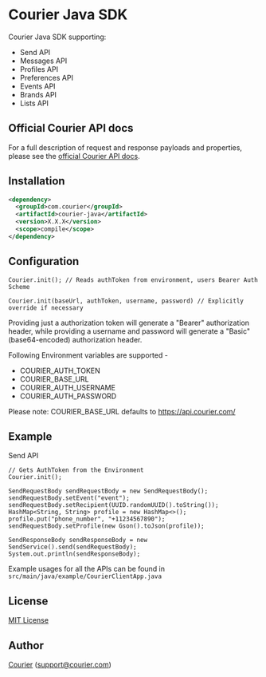 # Courier Java SDK

Courier Java SDK supporting:
* Send API
* Messages API
* Profiles API
* Preferences API
* Events API
* Brands API
* Lists API

## Official Courier API docs

For a full description of request and response payloads and properties, please see the [official Courier API docs](https://docs.courier.com/reference).

## Installation

```xml
<dependency>
  <groupId>com.courier</groupId>
  <artifactId>courier-java</artifactId>
  <version>X.X.X</version>
  <scope>compile</scope>
</dependency>
````

## Configuration
`Courier.init(); // Reads authToken from environment, users Bearer Auth Scheme`

`Courier.init(baseUrl, authToken, username, password) // Explicitly override if necessary` 

Providing just a authorization token will generate a "Bearer" authorization header, 
while providing a username and password will generate a "Basic" (base64-encoded) authorization header.

Following Environment variables are supported -
* COURIER_AUTH_TOKEN
* COURIER_BASE_URL
* COURIER_AUTH_USERNAME
* COURIER_AUTH_PASSWORD

Please note: COURIER_BASE_URL defaults to https://api.courier.com/

## Example

Send API
```
// Gets AuthToken from the Environment
Courier.init();

SendRequestBody sendRequestBody = new SendRequestBody();
sendRequestBody.setEvent("event");
sendRequestBody.setRecipient(UUID.randomUUID().toString());
HashMap<String, String> profile = new HashMap<>();
profile.put("phone_number", "+11234567890");
sendRequestBody.setProfile(new Gson().toJson(profile));

SendResponseBody sendResponseBody = new SendService().send(sendRequestBody);
System.out.println(sendResponseBody);
```

Example usages for all the APIs can be found in `src/main/java/example/CourierClientApp.java`

## License

[MIT License](http://www.opensource.org/licenses/mit-license.php)

## Author

[Courier](https://github.com/trycourier) ([support@courier.com](mailto:support@courier.com))
